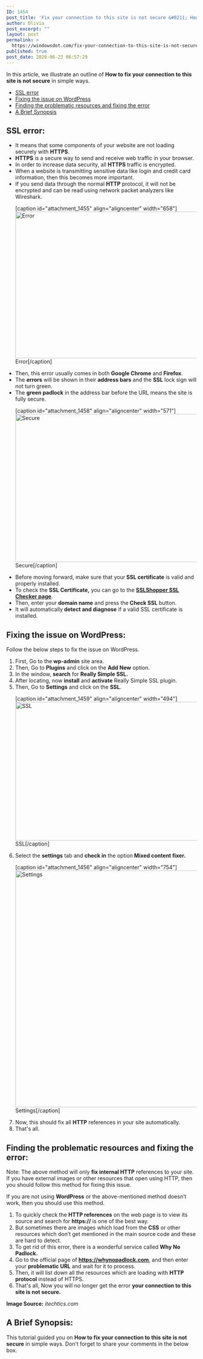 ```yaml
---
ID: 1454
post_title: 'Fix your connection to this site is not secure &#8211; How?'
author: Olivia
post_excerpt: ""
layout: post
permalink: >
  https://windowsdot.com/fix-your-connection-to-this-site-is-not-secure-how/
published: true
post_date: 2020-06-23 06:57:29
---
```

In this article, we illustrate an outline of <strong>How to fix your connection to this site is not secure</strong> in simple ways.
<ul class="toc">
 	<li><a href="#1">SSL error</a></li>
 	<li><a href="#2">Fixing the issue on WordPress</a></li>
 	<li><a href="#3">Finding the problematic resources and fixing the error</a></li>
 	<li><a href="#4">A Brief Synopsis</a></li>
</ul>
<h2 id="1">SSL error:</h2>
<ul>
 	<li>It means that some components of your website are not loading securely with <strong>HTTPS</strong>.</li>
 	<li><strong>HTTPS</strong> is a secure way to send and receive web traffic in your browser.</li>
 	<li>In order to increase data security, all <strong>HTTPS</strong> traffic is encrypted.</li>
 	<li>When a website is transmitting sensitive data like login and credit card information, then this becomes more important.</li>
 	<li>If you send data through the normal <strong>HTTP</strong> protocol, it will not be encrypted and can be read using network packet analyzers like Wireshark.

[caption id="attachment_1455" align="aligncenter" width="658"]<img class="size-full wp-image-1455" src="https://windowsdot.com/wp-content/uploads/2020/06/chrome_qcCIwRYkZw.png" alt="Error" width="658" height="387" /> Error[/caption]</li>
 	<li>Then, this error usually comes in both <strong>Google Chrome</strong> and <strong>Firefox</strong>.</li>
 	<li>The <strong>errors</strong> will be shown in their <strong>address bars</strong> and the <strong>SSL</strong> lock sign will not turn green.</li>
 	<li>The <strong>green padlock</strong> in the address bar before the URL means the site is fully secure.

[caption id="attachment_1458" align="aligncenter" width="571"]<img class="size-full wp-image-1458" src="https://windowsdot.com/wp-content/uploads/2020/06/chrome_bq4y4R4wx1.png" alt="Secure" width="571" height="391" /> Secure[/caption]</li>
 	<li>Before moving forward, make sure that your<strong> SSL certificate</strong> is valid and properly installed.</li>
 	<li>To check the <strong>SSL Certificate,</strong> you can go to the <a href="https://www.sslshopper.com/ssl-checker.html"><strong>SSLShopper SSL Checker page</strong></a>.</li>
 	<li>Then, enter your <strong>domain name</strong> and press the<strong> Check SSL</strong> button.</li>
 	<li>It will automatically<strong> detect and diagnose</strong> if a valid SSL certificate is installed.</li>
</ul>
<h2 id="2">Fixing the issue on WordPress:</h2>
Follow the below steps to fix the issue on WordPress.
<ol>
 	<li>First, Go to the<strong> wp-admin</strong> site area.</li>
 	<li>Then, Go to <strong>Plugins</strong> and click on the <strong>Add New</strong> option.</li>
 	<li>In the window, <strong>search</strong> for <strong>Really Simple SSL.</strong></li>
 	<li>After locating, now <strong>install</strong> and <strong>activate</strong> Really Simple SSL plugin.</li>
 	<li>Then, Go to <strong>Settings</strong> and click on the <strong>SSL</strong>.

[caption id="attachment_1459" align="aligncenter" width="494"]<img class="size-full wp-image-1459" src="https://windowsdot.com/wp-content/uploads/2020/06/chrome_Ulelqy7GWm.png" alt="SSL" width="494" height="366" /> SSL[/caption]</li>
 	<li>Select the <strong>settings</strong> tab and <strong>check in</strong> the option<strong><strong> Mixed content fixer.</strong></strong>

[caption id="attachment_1456" align="aligncenter" width="754"]<img class="size-full wp-image-1456" src="https://windowsdot.com/wp-content/uploads/2020/06/chrome_MbtpcOl8Yx-e1592897530830.png" alt="Settings" width="754" height="625" /> Settings[/caption]</li>
 	<li>Now, this should fix all <strong>HTTP</strong> references in your site automatically.</li>
 	<li>That's all.</li>
</ol>
<h2 id="3">Finding the problematic resources and fixing the error:</h2>
Note: The above method will only <strong>fix internal HTTP</strong> references to your site. If you have external images or other resources that open using HTTP, then you should follow this method for fixing this issue.

If you are not using <strong>WordPress</strong> or the above-mentioned method doesn’t work, then you should use this method.
<ol>
 	<li>To quickly check the <strong>HTTP references</strong> on the web page is to view its source and search for <strong>https://</strong> is one of the best way.</li>
 	<li>But sometimes there are images which load from the <strong>CSS</strong> or other resources which don’t get mentioned in the main source code and these are hard to detect.</li>
 	<li>To get rid of this error, there is a wonderful service called <strong>Why No Padlock. </strong></li>
 	<li>Go to the official page of <a href="https://www.whynopadlock.com/"><strong>https://whynopadlock.com</strong></a>, and then enter your <strong>problematic URL</strong> and wait for it to process.</li>
 	<li>Then, it will list down all the resources which are loading with <strong>HTTP protocol</strong> instead of HTTPS.</li>
 	<li>That's all, Now you will no longer get the error <strong>your connection to this site is not secure. </strong></li>
</ol>
<strong>Image Source:</strong> <em>itechtics.com</em>
<h2 id="4">A Brief Synopsis:</h2>
This tutorial guided you on <strong>How to fix your connection to this site is not secure</strong> in simple ways. Don’t forget to share your comments in the below box.